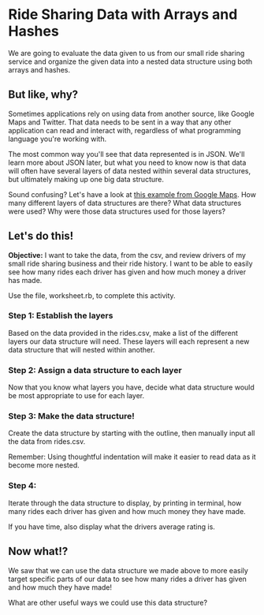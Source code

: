 # Ride Sharing Data with Arrays and Hashes
We are going to evaluate the data given to us from our small ride sharing service and organize the given data into a nested data structure using both arrays and hashes.


## But like, why?
Sometimes applications rely on using data from another source, like Google Maps and Twitter. That data needs to be sent in a way that any other application can read and interact with, regardless of what programming language you're working with.

The most common way you'll see that data represented is in JSON. We'll learn more about JSON later, but what you need to know now is that data will often have several layers of data nested within several data structures, but ultimately making up one big data structure.

Sound confusing? Let's have a look at [this example from Google Maps](https://www.sitepoint.com/google-maps-json-file/). How many different layers of data structures are there? What data structures were used? Why were those data structures used for those layers?



## Let's do this!
**Objective:** I want to take the data, from the csv, and review drivers of my small ride sharing business and their ride history. I want to be able to easily see how many rides each driver has given and how much money a driver has made.

Use the file, worksheet.rb, to complete this activity.

### Step 1: Establish the layers
Based on the data provided in the rides.csv, make a list of the different layers our data structure will need. These layers will each represent a new data structure that will nested within another.

### Step 2: Assign a data structure to each layer
Now that you know what layers you have, decide what data structure would be most appropriate to use for each layer.


### Step 3: Make the data structure!
Create the data structure by starting with the outline, then manually input all the data from rides.csv.

Remember: Using thoughtful indentation will make it easier to read data as it become more nested.

### Step 4:
Iterate through the data structure to display, by printing in terminal, how many rides each driver has given and how much money they have made.

If you have time, also display what the drivers average rating is. 



## Now what!?
We saw that we can use the data structure we made above to more easily target specific parts of our data to see how many rides a driver has given and how much they have made!

What are other useful ways we could use this data structure?
